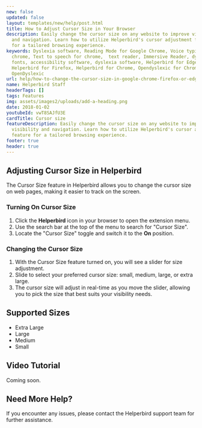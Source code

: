 ```yaml
---
new: false
updated: false
layout: templates/new/help/post.html
title: How to Adjust Cursor Size in Your Browser
description: Easily change the cursor size on any website to improve visibility
  and navigation. Learn how to utilize Helperbird's cursor adjustment feature
  for a tailored browsing experience.
keywords: Dyslexia software, Reading Mode for Google Chrome, Voice typing for
  chrome, Text to speech for chrome,  text reader, Immersive Reader, dyslexia
  fonts, accessibility software, dyslexia software, Helperbird for Edge,
  Helperbird for Firefox, Helperbird for Chrome, Opendyslexic for Chrome,
  OpenDyslexic
url: help/how-to-change-the-cursor-size-in-google-chrome-firefox-or-edge/
name: Helperbird Staff
headerTags: []
tags: Features
img: assets/images2/uploads/add-a-heading.png
date: 2018-01-02
youtubeId: vwT8SAJfU3E
cardTitle: Cursor size
featureDescription: Easily change the cursor size on any website to improve
  visibility and navigation. Learn how to utilize Helperbird's cursor adjustment
  feature for a tailored browsing experience.
footer: true
header: true
---
```



## Adjusting Cursor Size in Helperbird

The Cursor Size feature in Helperbird allows you to change the cursor size on web pages, making it easier to track on the screen. 

### Turning On Cursor Size

1. Click the **Helperbird** icon in your browser to open the extension menu.
2. Use the search bar at the top of the menu to search for "Cursor Size".
3. Locate the "Cursor Size" toggle and switch it to the **On** position.

### Changing the Cursor Size

1. With the Cursor Size feature turned on, you will see a slider for size adjustment.
2. Slide to select your preferred cursor size: small, medium, large, or extra large.
3. The cursor size will adjust in real-time as you move the slider, allowing you to pick the size that best suits your visibility needs.


## Supported Sizes

- Extra Large
- Large
- Medium
- Small



## Video Tutorial

Coming soon.



## Need More Help?

If you encounter any issues, please contact the Helperbird support team for further assistance.
